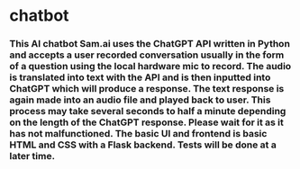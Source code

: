 # chatbot

### This AI chatbot Sam.ai uses the ChatGPT API written in Python and accepts a user recorded conversation usually in the form of a question using the local hardware mic to record. The audio is translated into text with the API and is then inputted into ChatGPT which will produce a response. The text response is again made into an audio file and played back to user. This process may take several seconds to half a minute depending on the length of the ChatGPT response. Please wait for it as it has not malfunctioned. The basic UI and frontend is basic HTML and CSS with a Flask backend. Tests will be done at a later time.

